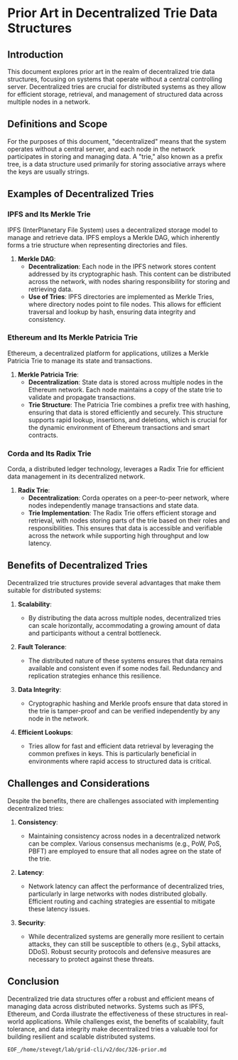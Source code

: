 # Prior Art in Decentralized Trie Data Structures

## Introduction

This document explores prior art in the realm of decentralized trie data structures, focusing on systems that operate without a central controlling server. Decentralized tries are crucial for distributed systems as they allow for efficient storage, retrieval, and management of structured data across multiple nodes in a network.

## Definitions and Scope

For the purposes of this document, "decentralized" means that the system operates without a central server, and each node in the network participates in storing and managing data. A "trie," also known as a prefix tree, is a data structure used primarily for storing associative arrays where the keys are usually strings.

## Examples of Decentralized Tries

### IPFS and Its Merkle Trie

IPFS (InterPlanetary File System) uses a decentralized storage model to manage and retrieve data. IPFS employs a Merkle DAG, which inherently forms a trie structure when representing directories and files.

1. **Merkle DAG**:
    - **Decentralization**: Each node in the IPFS network stores content addressed by its cryptographic hash. This content can be distributed across the network, with nodes sharing responsibility for storing and retrieving data.
    - **Use of Tries**: IPFS directories are implemented as Merkle Tries, where directory nodes point to file nodes. This allows for efficient traversal and lookup by hash, ensuring data integrity and consistency.

### Ethereum and Its Merkle Patricia Trie

Ethereum, a decentralized platform for applications, utilizes a Merkle Patricia Trie to manage its state and transactions.

1. **Merkle Patricia Trie**:
    - **Decentralization**: State data is stored across multiple nodes in the Ethereum network. Each node maintains a copy of the state trie to validate and propagate transactions.
    - **Trie Structure**: The Patricia Trie combines a prefix tree with hashing, ensuring that data is stored efficiently and securely. This structure supports rapid lookup, insertions, and deletions, which is crucial for the dynamic environment of Ethereum transactions and smart contracts.

### Corda and Its Radix Trie

Corda, a distributed ledger technology, leverages a Radix Trie for efficient data management in its decentralized network.

1. **Radix Trie**:
    - **Decentralization**: Corda operates on a peer-to-peer network, where nodes independently manage transactions and state data.
    - **Trie Implementation**: The Radix Trie offers efficient storage and retrieval, with nodes storing parts of the trie based on their roles and responsibilities. This ensures that data is accessible and verifiable across the network while supporting high throughput and low latency.

## Benefits of Decentralized Tries

Decentralized trie structures provide several advantages that make them suitable for distributed systems:

1. **Scalability**:
    - By distributing the data across multiple nodes, decentralized tries can scale horizontally, accommodating a growing amount of data and participants without a central bottleneck.

2. **Fault Tolerance**:
    - The distributed nature of these systems ensures that data remains available and consistent even if some nodes fail. Redundancy and replication strategies enhance this resilience.

3. **Data Integrity**:
    - Cryptographic hashing and Merkle proofs ensure that data stored in the trie is tamper-proof and can be verified independently by any node in the network.

4. **Efficient Lookups**:
    - Tries allow for fast and efficient data retrieval by leveraging the common prefixes in keys. This is particularly beneficial in environments where rapid access to structured data is critical.

## Challenges and Considerations

Despite the benefits, there are challenges associated with implementing decentralized tries:

1. **Consistency**:
    - Maintaining consistency across nodes in a decentralized network can be complex. Various consensus mechanisms (e.g., PoW, PoS, PBFT) are employed to ensure that all nodes agree on the state of the trie.

2. **Latency**:
    - Network latency can affect the performance of decentralized tries, particularly in large networks with nodes distributed globally. Efficient routing and caching strategies are essential to mitigate these latency issues.

3. **Security**:
    - While decentralized systems are generally more resilient to certain attacks, they can still be susceptible to others (e.g., Sybil attacks, DDoS). Robust security protocols and defensive measures are necessary to protect against these threats.

## Conclusion

Decentralized trie data structures offer a robust and efficient means of managing data across distributed networks. Systems such as IPFS, Ethereum, and Corda illustrate the effectiveness of these structures in real-world applications. While challenges exist, the benefits of scalability, fault tolerance, and data integrity make decentralized tries a valuable tool for building resilient and scalable distributed systems.

```
EOF_/home/stevegt/lab/grid-cli/v2/doc/326-prior.md
